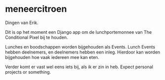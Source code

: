 # meneercitroen
Dingen van Erik.

Dit is op het moment een Django app om de lunchportemonnee van The Conditional Pixel bij te houden.

Lunches en boodschappen worden bijgehouden als Events. Lunch Events hebben deelnemers, en deelnemers hebben een inleg. Hierdoor kan worden bijgehouden hoe vaak iedereen mee kan eten.

Verder komt er vast wel eens iets bij, als ik er zin in heb. 
Expect personal projects or something.
